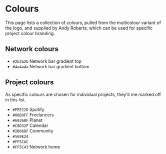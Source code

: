 # Colours

This page lists a collection of colours, pulled from the multicolour variant of the logo, and supplied by Andy Roberts,
which can be used for specific project colour branding.

## Network colours

- `#2b2b2b` Network bar gradient top
- `#4a4a4a` Network bar gradient bottom

## Project colours

As specific colours are chosen for individual projects, they'll me marked off in this list.

- `#FEE22D` Spotify
- `#00B9FF` Freelancers
- `#69368F` Planet
- `#C8D32F` Calendar
- `#2B668F` Community
- `#569E24`
- `#FF5CAC`
- `#FF5C43` Network home
